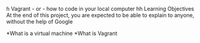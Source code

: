 h Vagrant - or - how to code in your local computer
hh Learning Objectives
At the end of this project, you are expected to be able to explain to anyone, without the help of Google

*What is a virtual machine
*What is Vagrant

